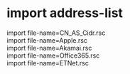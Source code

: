 # import address-list

import file-name=CN_AS_Cidr.rsc <br>
import file-name=Apple.rsc <br>
import file-name=Akamai.rsc <br>
import file-name=Office365.rsc <br>
import file-name=ETNet.rsc <br>
